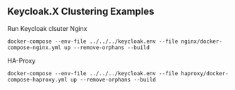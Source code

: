 Keycloak.X Clustering Examples
----


Run Keycloak clsuter Nginx
```
docker-compose --env-file ../../../keycloak.env --file nginx/docker-compose-nginx.yml up --remove-orphans --build
```


HA-Proxy
```
docker-compose --env-file ../../../keycloak.env --file haproxy/docker-compose-haproxy.yml up --remove-orphans --build
```